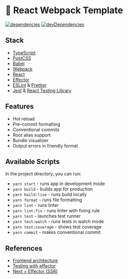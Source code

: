 # 🚀 React Webpack Template

[![dependencies](https://david-dm.org/kotoyama/react-webpack-template.svg)](https://david-dm.org/kotoyama/react-webpack-template)
[![devDependencies](https://david-dm.org/kotoyama/react-webpack-template/dev-status.svg)](https://david-dm.org/kotoyama/react-webpack-template?type=dev)

## Stack

- [TypeScript](https://www.typescriptlang.org/)
- [PostCSS](https://github.com/postcss/postcss)
- [Babel](https://github.com/babel/babel)
- [Webpack](https://github.com/webpack/webpack)
- [React](https://github.com/facebook/react)
- [Effector](https://github.com/effector/effector)
- [ESLint](https://github.com/eslint/eslint) & [Prettier](https://github.com/prettier/prettier)
- [Jest](https://github.com/facebook/jest) & [React Testing Library](https://github.com/testing-library/react-testing-library)

## Features

- Hot reload
- Pre-commit formatting
- Conventional commits
- Root alias support
- Bundle visualizer
- Output errors in friendly format

## Available Scripts

In the project directory, you can run:

- `yarn start` - runs app in development mode
- `yarn build` - builds app for production
- `yarn build:live` - runs build locally
- `yarn format` - runs file formatting
- `yarn lint` - runs linter
- `yarn lint:fix` - runs linter with fixing rule
- `yarn test` - launches test runner
- `yarn test:watch` - runs tests in watch mode
- `yarn test:coverage` - shows test coverage
- `yarn commit` - makes conventional commit

## References

- [Frontend architecture](https://github.com/42-px/frontend-architecture)
- [Testing with effector](https://www.notion.so/effector-c664bb08668f403a8c76ece470460512)
- [Next + Effector (SSR)](https://www.notion.so/Effector-SSR-77c30d7c660b44f8b40d818c165b43e0)
